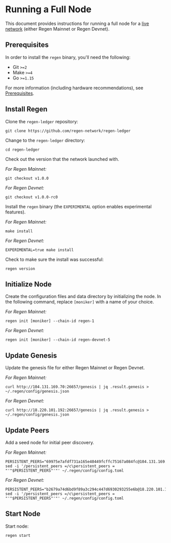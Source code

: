 # Running a Full Node

This document provides instructions for running a full node for a [live network](./live-networks.html) (either Regen Mainnet or Regen Devnet).

## Prerequisites

In order to install the `regen` binary, you'll need the following: 

- Git `>=2`
- Make `>=4`
- Go `>=1.15`

For more information (including hardware recommendations), see [Prerequisites](./prerequisites). 

## Install Regen

Clone the `regen-ledger` repository:
```
git clone https://github.com/regen-network/regen-ledger
```

Change to the `regen-ledger` directory:
```
cd regen-ledger
```

<!-- TODO: add information about genesis binary and upgrade binaries -->

Check out the version that the network launched with.

*For Regen Mainnet:*
```
git checkout v1.0.0
```

*For Regen Devnet:*
```
git checkout v1.0.0-rc0
```

Install the `regen` binary (the `EXPERIMENTAL` option enables experimental features).

*For Regen Mainnet:*
```
make install
```

*For Regen Devnet:*
```
EXPERIMENTAL=true make install
```

Check to make sure the install was successful:
```
regen version
```

## Initialize Node

Create the configuration files and data directory by initializing the node. In the following command, replace `[moniker]` with a name of your choice. 

*For Regen Mainnet:*
```
regen init [moniker] --chain-id regen-1
```

*For Regen Devnet:*
```
regen init [moniker] --chain-id regen-devnet-5
```

## Update Genesis

Update the genesis file for either Regen Mainnet or Regen Devnet.

*For Regen Mainnet:*
```
curl http://104.131.169.70:26657/genesis | jq .result.genesis > ~/.regen/config/genesis.json
```

*For Regen Devnet:*
```
curl http://18.220.101.192:26657/genesis | jq .result.genesis > ~/.regen/config/genesis.json
```

## Update Peers

Add a seed node for initial peer discovery.

<!-- TODO: update to use dedicated full node operated by RND -->

*For Regen Mainnet:*
```
PERSISTENT_PEERS="69975e7afdf731a165e40449fcffc75167a084fc@104.131.169.70:26656"
sed -i '/persistent_peers =/c\persistent_peers = "'"$PERSISTENT_PEERS"'"' ~/.regen/config/config.toml
```

<!-- TODO: update to use dedicated full node operated by RND -->

*For Regen Devnet:*
```
PERSISTENT_PEERS="b2679a74d6bd9f89a3c294c447d6930293255e6b@18.220.101.192:26656"
sed -i '/persistent_peers =/c\persistent_peers = "'"$PERSISTENT_PEERS"'"' ~/.regen/config/config.toml
```

## Start Node

Start node:
```
regen start
```
